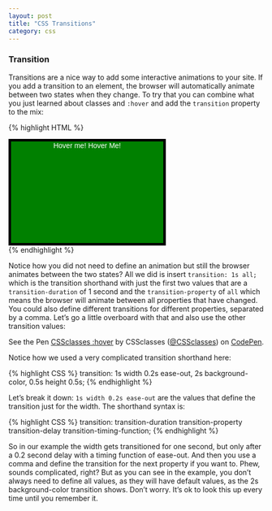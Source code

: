 ```yaml
---
layout: post
title: "CSS Transitions"
category: css
---
```


### Transition
Transitions are a nice way to add some interactive animations to your site. If you add a transition to an element, the browser will automatically animate between two states when they change. To try that you can combine what you just learned about classes and `:hover` and add the `transition` property to the mix:



{% highlight HTML %}
<head>
<!-- ... -->
  <style>
    .changeonhover {
      color: white;
      background-color: green;
      text-align: center;
      width: 300px;
      height: 200px;
      font-family: sans-serif;
      border: 5px solid black;
      transition: 1s all;
    }
    .changeonhover:hover {
      background-color: blue;
      width: 600px;
      height: 300px;
    }
  </style>
</head>
<body>
  <div class="changeonhover">Hover me! Hover Me!</div>
</body>
{% endhighlight %}

Notice how you did not need to define an animation but still the browser animates between the two states? All we did is insert `transition: 1s all;` which is the transition shorthand with just the first two values that are a `transition-duration` of 1 second and the `transition-property` of `all` which means the browser will animate between all properties that have changed. You could also define different transitions for different properties, separated by a comma. Let’s go a little overboard with that and also use the other transition values:

<p data-height="458" data-theme-id="dark" data-slug-hash="MowpMv" data-default-tab="result" data-user="CSSclasses"
data-embed-version="2" data-pen-title="CSSclasses :hover" class="codepen">See the Pen <a href="https://codepen.io/team/CSSclasses/pen/MowpMv/">CSSclasses :hover</a> by CSSclasses (<a href="https://codepen.io/CSSclasses">@CSSclasses</a>) on <a href="https://codepen.io">CodePen</a>.</p>
<script async src="https://production-assets.codepen.io/assets/embed/ei.js"></script>

Notice how we used a very complicated transition shorthand here:



{% highlight CSS %}
transition: 1s width 0.2s ease-out, 2s background-color, 0.5s height 0.5s;
{% endhighlight %}

Let’s break it down: `1s width 0.2s ease-out` are the values that define the transition just for the width. The shorthand syntax is:



{% highlight CSS %}
transition: transition-duration transition-property transition-delay transition-timing-function;
{% endhighlight %}


So in our example the width gets transitioned for one second, but only after a 0.2 second delay with a timing function of ease-out. And then you use a comma and define the transition for the next property if you want to. Phew, sounds complicated, right? But as you can see in the example, you don’t always need to define all values, as they will have default values, as the 2s background-color transition shows. Don’t worry. It’s ok to look this up every time until you remember it.
